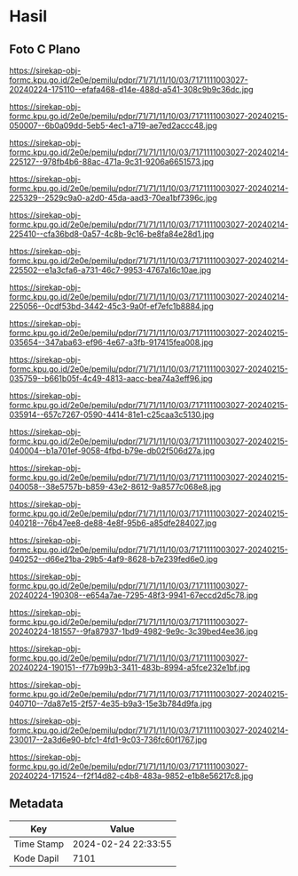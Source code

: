 # Hasil

## Foto C Plano

https://sirekap-obj-formc.kpu.go.id/2e0e/pemilu/pdpr/71/71/11/10/03/7171111003027-20240224-175110--efafa468-d14e-488d-a541-308c9b9c36dc.jpg

https://sirekap-obj-formc.kpu.go.id/2e0e/pemilu/pdpr/71/71/11/10/03/7171111003027-20240215-050007--6b0a09dd-5eb5-4ec1-a719-ae7ed2accc48.jpg

https://sirekap-obj-formc.kpu.go.id/2e0e/pemilu/pdpr/71/71/11/10/03/7171111003027-20240214-225127--978fb4b6-88ac-471a-9c31-9206a6651573.jpg

https://sirekap-obj-formc.kpu.go.id/2e0e/pemilu/pdpr/71/71/11/10/03/7171111003027-20240214-225329--2529c9a0-a2d0-45da-aad3-70ea1bf7396c.jpg

https://sirekap-obj-formc.kpu.go.id/2e0e/pemilu/pdpr/71/71/11/10/03/7171111003027-20240214-225410--cfa36bd8-0a57-4c8b-9c16-be8fa84e28d1.jpg

https://sirekap-obj-formc.kpu.go.id/2e0e/pemilu/pdpr/71/71/11/10/03/7171111003027-20240214-225502--e1a3cfa6-a731-46c7-9953-4767a16c10ae.jpg

https://sirekap-obj-formc.kpu.go.id/2e0e/pemilu/pdpr/71/71/11/10/03/7171111003027-20240214-225056--0cdf53bd-3442-45c3-9a0f-ef7efc1b8884.jpg

https://sirekap-obj-formc.kpu.go.id/2e0e/pemilu/pdpr/71/71/11/10/03/7171111003027-20240215-035654--347aba63-ef96-4e67-a3fb-917415fea008.jpg

https://sirekap-obj-formc.kpu.go.id/2e0e/pemilu/pdpr/71/71/11/10/03/7171111003027-20240215-035759--b661b05f-4c49-4813-aacc-bea74a3eff96.jpg

https://sirekap-obj-formc.kpu.go.id/2e0e/pemilu/pdpr/71/71/11/10/03/7171111003027-20240215-035914--657c7267-0590-4414-81e1-c25caa3c5130.jpg

https://sirekap-obj-formc.kpu.go.id/2e0e/pemilu/pdpr/71/71/11/10/03/7171111003027-20240215-040004--b1a701ef-9058-4fbd-b79e-db02f506d27a.jpg

https://sirekap-obj-formc.kpu.go.id/2e0e/pemilu/pdpr/71/71/11/10/03/7171111003027-20240215-040058--38e5757b-b859-43e2-8612-9a8577c068e8.jpg

https://sirekap-obj-formc.kpu.go.id/2e0e/pemilu/pdpr/71/71/11/10/03/7171111003027-20240215-040218--76b47ee8-de88-4e8f-95b6-a85dfe284027.jpg

https://sirekap-obj-formc.kpu.go.id/2e0e/pemilu/pdpr/71/71/11/10/03/7171111003027-20240215-040252--d66e21ba-29b5-4af9-8628-b7e239fed6e0.jpg

https://sirekap-obj-formc.kpu.go.id/2e0e/pemilu/pdpr/71/71/11/10/03/7171111003027-20240224-190308--e654a7ae-7295-48f3-9941-67eccd2d5c78.jpg

https://sirekap-obj-formc.kpu.go.id/2e0e/pemilu/pdpr/71/71/11/10/03/7171111003027-20240224-181557--9fa87937-1bd9-4982-9e9c-3c39bed4ee36.jpg

https://sirekap-obj-formc.kpu.go.id/2e0e/pemilu/pdpr/71/71/11/10/03/7171111003027-20240224-190151--f77b99b3-3411-483b-8994-a5fce232e1bf.jpg

https://sirekap-obj-formc.kpu.go.id/2e0e/pemilu/pdpr/71/71/11/10/03/7171111003027-20240215-040710--7da87e15-2f57-4e35-b9a3-15e3b784d9fa.jpg

https://sirekap-obj-formc.kpu.go.id/2e0e/pemilu/pdpr/71/71/11/10/03/7171111003027-20240214-230017--2a3d6e90-bfc1-4fd1-9c03-736fc60f1767.jpg

https://sirekap-obj-formc.kpu.go.id/2e0e/pemilu/pdpr/71/71/11/10/03/7171111003027-20240224-171524--f2f14d82-c4b8-483a-9852-e1b8e56217c8.jpg


## Metadata

| Key        | Value               |
| ---------- | ------------------- |
| Time Stamp | 2024-02-24 22:33:55 |
| Kode Dapil | 7101                |



